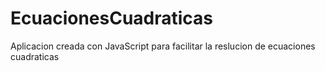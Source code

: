 # EcuacionesCuadraticas

Aplicacion creada con JavaScript para facilitar la reslucion de ecuaciones cuadraticas 
